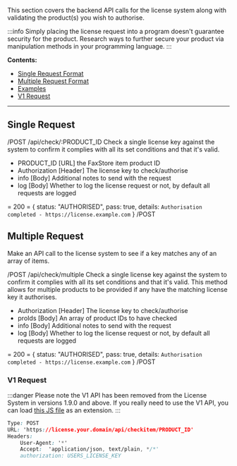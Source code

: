 This section covers the backend API calls for the license system along with validating the product(s) you wish to authorise.

:::info
Simply placing the license request into a program doesn't guarantee security for the product. Research ways to further secure your product via manipulation methods in your programming language.
:::


**Contents:**
- [Single Request Format](#single-request)
- [Multiple Request Format](#multiple-request)
- [Examples](/c/faxstore/license-system-examples)
- [V1 Request](#v1-request)

---

## Single Request

/POST /api/check/:PRODUCT_ID
Check a single license key against the system to confirm it complies with all its set conditions and that it's valid.

- PRODUCT_ID [URL] the FaxStore item product ID
- Authorization [Header] The license key to check/authorise
- info [Body] Additional notes to send with the request
- log [Body] Whether to log the license request or not, by default all requests are logged

= 200 = {
    status: "AUTHORISED",
    pass: true,
    details: `Authorisation completed - https://license.example.com`
}
/POST

## Multiple Request

Make an API call to the license system to see if a key matches any of an array of items.

/POST /api/check/multiple
Check a single license key against the system to confirm it complies with all its set conditions and that it's valid.
This method allows for multiple products to be provided if any have the matching license key it authorises.

- Authorization [Header] The license key to check/authorise
- proIds [Body] An array of product IDs to have checked
- info [Body] Additional notes to send with the request
- log [Body] Whether to log the license request or not, by default all requests are logged

= 200 = {
    status: "AUTHORISED",
    pass: true,
    details: `Authorisation completed - https://license.example.com`
}
/POST


### V1 Request

:::danger
Please note the V1 API has been removed from the License System in versions 1.9.0 and above. If you really need to use the V1 API, you can load [this JS file](https://weblutions.com/u/L8KleI.js) as an extension.
:::

```css
Type: POST
URL: 'https://license.your.domain/api/checkitem/PRODUCT_ID'
Headers:
    User-Agent: '*'
    Accept:  'application/json, text/plain, */*'
    authorization: USERS_LICENSE_KEY
```
